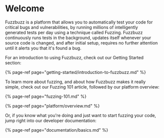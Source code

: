 # Welcome

Fuzzbuzz is a platform that allows you to automatically test your code for critical bugs and vulnerabilities, by running millions of intelligently generated tests per day using a technique called Fuzzing. Fuzzbuzz continuously runs tests in the background, updates itself whenever your source code is changed, and after initial setup, requires no further attention until it alerts you that it's found a bug.

For an introduction to using Fuzzbuzz, check out our Getting Started section:

{% page-ref page="getting-started/introduction-to-fuzzbuzz.md" %}

To learn more about fuzzing, and about how Fuzzbuzz makes it really simple, check out our Fuzzing 101 article, followed by our platform overview:

{% page-ref page="fuzzing-101.md" %}

{% page-ref page="platform/overview.md" %}

Or, if you know what you're doing and just want to start fuzzing your code, jump right into our developer documentation:

{% page-ref page="documentation/basics.md" %}

